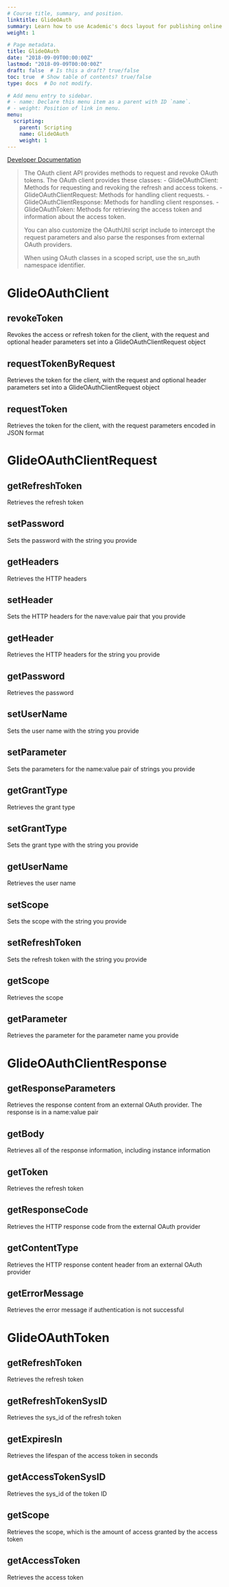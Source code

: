 ```yaml
---
# Course title, summary, and position.
linktitle: GlideOAuth
summary: Learn how to use Academic's docs layout for publishing online courses, software documentation, and tutorials.
weight: 1

# Page metadata.
title: GlideOAuth
date: "2018-09-09T00:00:00Z"
lastmod: "2018-09-09T00:00:00Z"
draft: false  # Is this a draft? true/false
toc: true  # Show table of contents? true/false
type: docs  # Do not modify.

# Add menu entry to sidebar.
# - name: Declare this menu item as a parent with ID `name`.
# - weight: Position of link in menu.
menu:
  scripting:
    parent: Scripting
    name: GlideOAuth
    weight: 1
---
```


[Developer
Documentation](https://docs.servicenow.com/bundle/kingston-platform-administration/page/administer/security/concept/c_OAuthClientAPIs.html)

> The OAuth client API provides methods to request and revoke OAuth
> tokens. The OAuth client provides these classes: - GlideOAuthClient:
> Methods for requesting and revoking the refresh and access tokens. -
> GlideOAuthClientRequest: Methods for handling client requests. -
> GlideOAuthClientResponse: Methods for handling client responses. -
> GlideOAuthToken: Methods for retrieving the access token and
> information about the access token.
>
> You can also customize the OAuthUtil script include to intercept the
> request parameters and also parse the responses from external OAuth
> providers.
>
> When using OAuth classes in a scoped script, use the sn\_auth
> namespace identifier.

# GlideOAuthClient

## revokeToken

Revokes the access or refresh token for the client, with the request and
optional header parameters set into a GlideOAuthClientRequest object

## requestTokenByRequest

Retrieves the token for the client, with the request and optional header
parameters set into a GlideOAuthClientRequest object

## requestToken

Retrieves the token for the client, with the request parameters encoded
in JSON format

# GlideOAuthClientRequest

## getRefreshToken

Retrieves the refresh token

## setPassword

Sets the password with the string you provide

## getHeaders

Retrieves the HTTP headers

## setHeader

Sets the HTTP headers for the nave:value pair that you provide

## getHeader

Retrieves the HTTP headers for the string you provide

## getPassword

Retrieves the password

## setUserName

Sets the user name with the string you provide

## setParameter

Sets the parameters for the name:value pair of strings you provide

## getGrantType

Retrieves the grant type

## setGrantType

Sets the grant type with the string you provide

## getUserName

Retrieves the user name

## setScope

Sets the scope with the string you provide

## setRefreshToken

Sets the refresh token with the string you provide

## getScope

Retrieves the scope

## getParameter

Retrieves the parameter for the parameter name you provide

# GlideOAuthClientResponse

## getResponseParameters

Retrieves the response content from an external OAuth provider. The
response is in a name:value pair

## getBody

Retrieves all of the response information, including instance
information

## getToken

Retrieves the refresh token

## getResponseCode

Retrieves the HTTP response code from the external OAuth provider

## getContentType

Retrieves the HTTP response content header from an external OAuth
provider

## getErrorMessage

Retrieves the error message if authentication is not successful

# GlideOAuthToken

## getRefreshToken

Retrieves the refresh token

## getRefreshTokenSysID

Retrieves the sys\_id of the refresh token

## getExpiresIn

Retrieves the lifespan of the access token in seconds

## getAccessTokenSysID

Retrieves the sys\_id of the token ID 

## getScope

Retrieves the scope, which is the amount of access granted by the access
token

## getAccessToken

Retrieves the access token
